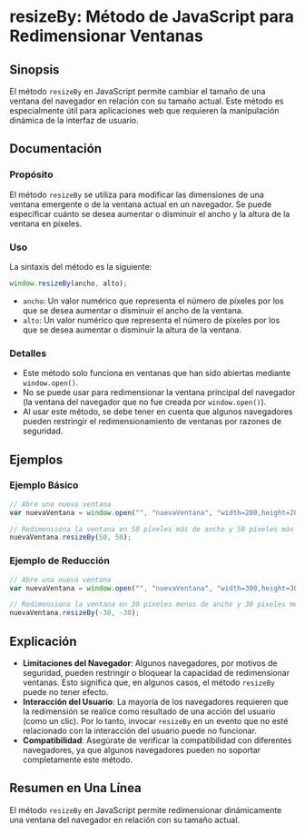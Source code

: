 <!--
Meta Description: # resizeBy: Método de JavaScript para Redimensionar Ventanas ## Sinopsis El método `resizeBy` en JavaScript permite cambiar el tamaño de una ventana d...
Meta Keywords: ventana, que, método, resizeby, del
-->

# resizeBy: Método de JavaScript para Redimensionar Ventanas

## Sinopsis
El método `resizeBy` en JavaScript permite cambiar el tamaño de una ventana del navegador en relación con su tamaño actual. Este método es especialmente útil para aplicaciones web que requieren la manipulación dinámica de la interfaz de usuario.

## Documentación
### Propósito
El método `resizeBy` se utiliza para modificar las dimensiones de una ventana emergente o de la ventana actual en un navegador. Se puede especificar cuánto se desea aumentar o disminuir el ancho y la altura de la ventana en píxeles.

### Uso
La sintaxis del método es la siguiente:
```javascript
window.resizeBy(ancho, alto);
```
- `ancho`: Un valor numérico que representa el número de píxeles por los que se desea aumentar o disminuir el ancho de la ventana.
- `alto`: Un valor numérico que representa el número de píxeles por los que se desea aumentar o disminuir la altura de la ventana.

### Detalles
- Este método solo funciona en ventanas que han sido abiertas mediante `window.open()`.
- No se puede usar para redimensionar la ventana principal del navegador (la ventana del navegador que no fue creada por `window.open()`).
- Al usar este método, se debe tener en cuenta que algunos navegadores pueden restringir el redimensionamiento de ventanas por razones de seguridad.

## Ejemplos
### Ejemplo Básico
```javascript
// Abre una nueva ventana
var nuevaVentana = window.open("", "nuevaVentana", "width=200,height=200");

// Redimensiona la ventana en 50 píxeles más de ancho y 50 píxeles más de alto
nuevaVentana.resizeBy(50, 50);
```

### Ejemplo de Reducción
```javascript
// Abre una nueva ventana
var nuevaVentana = window.open("", "nuevaVentana", "width=300,height=300");

// Redimensiona la ventana en 30 píxeles menos de ancho y 30 píxeles menos de alto
nuevaVentana.resizeBy(-30, -30);
```

## Explicación
- **Limitaciones del Navegador**: Algunos navegadores, por motivos de seguridad, pueden restringir o bloquear la capacidad de redimensionar ventanas. Esto significa que, en algunos casos, el método `resizeBy` puede no tener efecto.
- **Interacción del Usuario**: La mayoría de los navegadores requieren que la redimensión se realice como resultado de una acción del usuario (como un clic). Por lo tanto, invocar `resizeBy` en un evento que no esté relacionado con la interacción del usuario puede no funcionar.
- **Compatibilidad**: Asegúrate de verificar la compatibilidad con diferentes navegadores, ya que algunos navegadores pueden no soportar completamente este método.

## Resumen en Una Línea
El método `resizeBy` en JavaScript permite redimensionar dinámicamente una ventana del navegador en relación con su tamaño actual.
